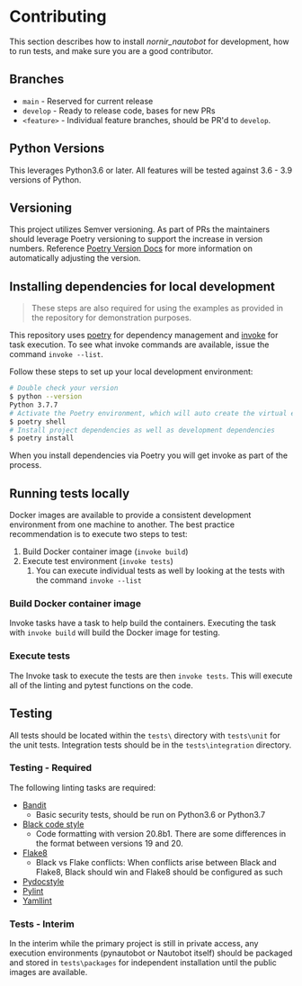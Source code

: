 # Contributing

This section describes how to install *nornir_nautobot* for development, how to run tests, and make sure you are a good contributor.

## Branches

- `main` - Reserved for current release
- `develop` - Ready to release code, bases for new PRs
- `<feature>` - Individual feature branches, should be PR'd to `develop`.

## Python Versions

This leverages Python3.6 or later. All features will be tested against 3.6 - 3.9 versions of Python.

## Versioning

This project utilizes Semver versioning. As part of PRs the maintainers should leverage Poetry versioning to support the increase in version numbers. Reference [Poetry Version Docs](https://python-poetry.org/docs/cli/#version) for more information on automatically adjusting the version.  

## Installing dependencies for local development

> These steps are also required for using the examples as provided in the repository for demonstration purposes.  

This repository uses [poetry](https://python-poetry.org/) for dependency management and [invoke](http://www.pyinvoke.org) for task execution. To see what invoke commands are available, issue the command `invoke --list`.   

Follow these steps to set up your local development environment:

```bash
# Double check your version
$ python --version
Python 3.7.7
# Activate the Poetry environment, which will auto create the virtual environment related to the project
$ poetry shell
# Install project dependencies as well as development dependencies
$ poetry install
```

When you install dependencies via Poetry you will get invoke as part of the process.

## Running tests locally

Docker images are available to provide a consistent development environment from one machine to another. The best practice recommendation is to execute two steps to test:

1. Build Docker container image (`invoke build`)
2. Execute test environment (`invoke tests`)
   1. You can execute individual tests as well by looking at the tests with the command `invoke --list`

### Build Docker container image

Invoke tasks have a task to help build the containers. Executing the task with `invoke build` will build the Docker image for testing.

### Execute tests

The Invoke task to execute the tests are then `invoke tests`. This will execute all of the linting and pytest functions on the code.

## Testing

All tests should be located within the `tests\` directory with `tests\unit` for the unit tests. Integration tests should be in the `tests\integration` directory.

### Testing - Required

The following linting tasks are required:

* [Bandit](https://bandit.readthedocs.io/en/latest/)
  * Basic security tests, should be run on Python3.6 or Python3.7
* [Black code style](https://github.com/psf/black)
  * Code formatting with version 20.8b1. There are some differences in the format between versions 19 and 20.
* [Flake8](https://flake8.pycqa.org/en/latest/)
  * Black vs Flake conflicts: When conflicts arise between Black and Flake8, Black should win and Flake8 should be configured as such
* [Pydocstyle](https://github.com/PyCQA/pydocstyle/)
* [Pylint](https://www.pylint.org)
* [Yamllint](https://yamllint.readthedocs.io)

### Tests - Interim

In the interim while the primary project is still in private access, any execution environments (pynautobot or Nautobot itself) should be packaged and stored in `tests\packages` for independent installation until the public images are available.
